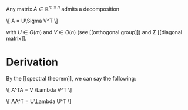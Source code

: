 Any matrix $A \in \mathbb{R}^{m \times n}$ admits a decomposition

\\[
A = U\Sigma V^T
\\]

with $U \in O(m)$ and $V \in O(n)$ (see [[orthogonal group]]) and $\Sigma$ [[diagonal matrix]].

# Derivation

By the [[spectral theorem]], we can say the following:

\\[
A^TA = V \Lambda V^T
\\]

\\[
AA^T = U\Lambda U^T
\\]